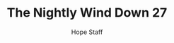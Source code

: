 ---
image: /assets/img/nwd/27_nwd_deuteronomy_31_8_nlt.png
title: The Nightly Wind Down 27
number: 27
categories:
  - The Nightly Wind Down
author: Hope Staff
notes: The Nightly Wind Down 27
embed: >-
  EMBED_GOES_HERE
transcript: >-
  SOME LINES OF TEXT START HERE
---